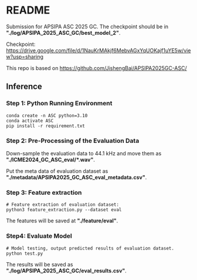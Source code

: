 # README

Submission for APSIPA ASC 2025 GC. The checkpoint should be in **"./log/APSIPA_2025_ASC_GC/best_model_2"**.

Checkpoint: https://drive.google.com/file/d/1NauKrMAkjf6MebvAGxYqUOKajf1uYE5w/view?usp=sharing

This repo is based on https://github.com/JishengBai/APSIPA2025GC-ASC/

## Inference

### Step 1: Python Running Environment
```shell
conda create -n ASC python=3.10
conda activate ASC
pip install -r requirement.txt
```

### Step 2: Pre-Processing of the Evaluation Data

Down-sample the evaluation data to 44.1 kHz and move them as **"./ICME2024_GC_ASC_eval/*.wav"**.

Put the meta data of evaluation dataset as **"./metadata/APSIPA2025_GC_ASC_eval_metadata.csv"**.

### Step 3: Feature extraction

```shell
# Feature extraction of evaluation dataset:
python3 feature_extraction.py --dataset eval
```

The features will be saved at **"./feature/eval"**.

### Step4: Evaluate Model

```shell
# Model testing, output predicted results of evaluation dataset.
python test.py
```

The results will be saved as **"./log/APSIPA_2025_ASC_GC/eval_results.csv"**.

